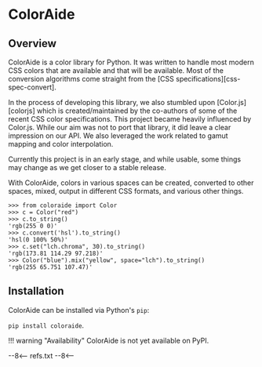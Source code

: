 # ColorAide

## Overview

ColorAide is a color library for Python. It was written to handle most modern CSS colors that are available and that
will be available. Most of the conversion algorithms come straight from the [CSS specifications][css-spec-convert].

In the process of developing this library, we also stumbled upon [Color.js][colorjs] which is created/maintained by the
co-authors of some of the recent CSS color specifications. This project became heavily influenced by Color.js. While our
aim was not to port that library, it did leave a clear impression on our API. We also leveraged the work related to
gamut mapping and color interpolation.

Currently this project is in an early stage, and while usable, some things may change as we get closer to a stable
release.

With ColorAide, colors in various spaces can be created, converted to other spaces, mixed, output in different CSS
formats, and various other things.

```pycon3
>>> from coloraide import Color
>>> c = Color("red")
>>> c.to_string()
'rgb(255 0 0)'
>>> c.convert('hsl').to_string()
'hsl(0 100% 50%)'
>>> c.set("lch.chroma", 30).to_string()
'rgb(173.81 114.29 97.218)'
>>> Color("blue").mix("yellow", space="lch").to_string()
'rgb(255 65.751 107.47)'
```

## Installation

ColorAide can be installed via Python's `pip`:

`pip install coloraide`.

!!! warning "Availability"
    ColorAide is not yet available on PyPI.

--8<--
refs.txt
--8<--
